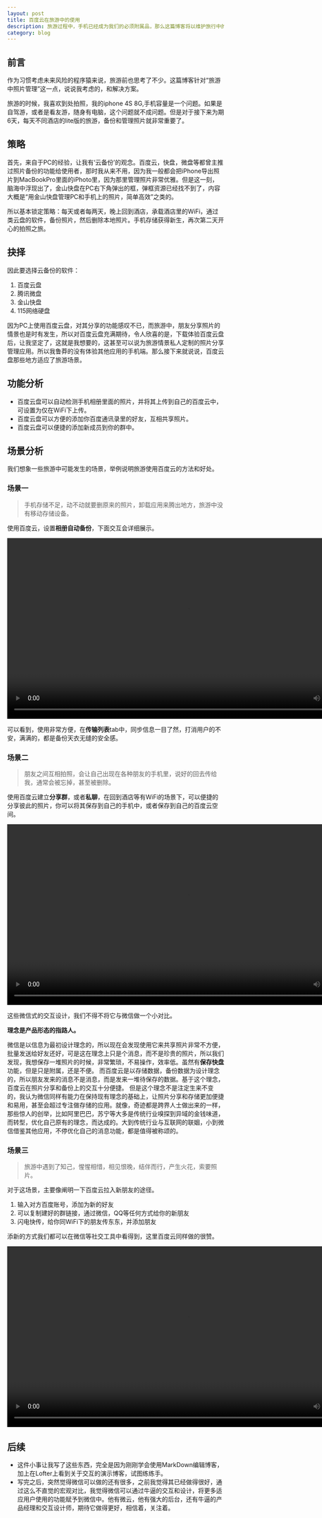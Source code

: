 ```yaml
---
layout: post
title: 百度云在旅游中的使用
description: 旅游过程中，手机已经成为我们的必须附属品，那么这篇博客将以维护旅行中的照片为视角，介绍百度云在旅游中的用途
category: blog
---
```


## 前言
作为习惯考虑未来风险的程序猿来说，旅游前也思考了不少。这篇博客针对“旅游中照片管理”这一点，说说我考虑的，和解决方案。

旅游的时候，我喜欢到处拍照，我的iphone 4S 8G,手机容量是一个问题。如果是自驾游，或者是看友游，随身有电脑，这个问题就不成问题。但是对于接下来为期6天，每天不同酒店的lite版的旅游，备份和管理照片就非常重要了。

## 策略
首先，来自于PC的经验，让我有‘云备份’的观念。百度云，快盘，微盘等都曾主推过照片备份的功能给使用者，那时我从来不用，因为我一般都会把iPhone导出照片到MacBookPro里面的iPhoto里，因为那里管理照片非常优雅。但是这一刻，脑海中浮现出了，金山快盘在PC右下角弹出的框，弹框资源已经找不到了，内容大概是“用金山快盘管理PC和手机上的照片，简单高效”之类的。

所以基本锁定策略：每天或者每两天，晚上回到酒店，承载酒店里的WiFi，通过类云盘的软件，备份照片，然后删除本地照片。手机存储获得新生，再次第二天开心的拍照之旅。

## 抉择
因此要选择云备份的软件：

1. 百度云盘
2. 腾讯微盘
3. 金山快盘
4. 115网络硬盘

因为PC上使用百度云盘，对其分享的功能感叹不已，而旅游中，朋友分享照片的情景也是时有发生，所以对百度云盘充满期待，令人欣喜的是，下载体验百度云盘后，让我坚定了，这就是我想要的，这甚至可以说为旅游情景私人定制的照片分享管理应用。所以我鲁莽的没有体验其他应用的手机端。那么接下来就说说，百度云盘那些地方适应了旅游场景。

## 功能分析

- 百度云盘可以自动检测手机相册里面的照片，并将其上传到自己的百度云中，可设置为仅在WiFi下上传。
- 百度云盘可以方便的添加你百度通讯录里的好友，互相共享照片。
- 百度云盘可以便捷的添加新成员到你的群中。

## 场景分析 
我们想象一些旅游中可能发生的场景，举例说明旅游使用百度云的方法和好处。
### 场景一 ###
> 手机存储不足，动不动就要删原来的照片，卸载应用来腾出地方，旅游中没有移动存储设备。

使用百度云，设置**相册自动备份**，下面交互会详细展示。

<div align="center">
<video src="/video/1.mp4" height="420" autoplay="autoplay" loop="loop" controls="controls">
Your browser does not support the video tag.
</video>
</div>

可以看到，使用非常方便，在**传输列表**tab中，同步信息一目了然，打消用户的不安，满满的，都是备份天衣无缝的安全感。

### 场景二 ###
> 朋友之间互相拍照，会让自己出现在各种朋友的手机里，说好的回去传给我，通常会被忘掉，甚至被删除。

使用百度云建立**分享群**，或者**私聊**，在回到酒店等有WiFi的场景下，可以便捷的分享彼此的照片，你可以将其保存到自己的手机中，或者保存到自己的百度云空间。

<div align="center">
<video src="/video/2.mp4" height="420" autoplay="autoplay" loop="loop" controls="controls">
Your browser does not support the video tag.
</video>
</div>

这些微信式的交互设计，我们不得不将它与微信做一个小对比。

**理念是产品形态的指路人。**

微信是以信息为最初设计理念的，所以现在会发现使用它来共享照片非常不方便，批量发送给好友还好，可是这在理念上只是个消息，而不是珍贵的照片，所以我们发现，我想保存一堆照片的时候，非常繁琐，不易操作，效率低。虽然有**保存快盘**功能，但是只是附属，还是不便。
而百度云是以存储数据，备份数据为设计理念的，所以朋友发来的消息不是消息，而是发来一堆待保存的数据。基于这个理念，百度云在照片分享和备份上的交互十分便捷。
但是这个理念不是注定生来不变的，我认为微信同样有能力在保持现有理念的基础上，让照片分享和存储更加便捷和易用，甚至会超过专注做存储的应用。就像，奇迹都是跨界人士做出来的一样，那些惊人的创举，比如阿里巴巴，苏宁等大多是传统行业嗅探到异域的金钱味道，而转型，优化自己原有的理念，而达成的。大到传统行业与互联网的联姻，小到微信借鉴其他应用，不停优化自己的消息功能，都是值得被称颂的。

### 场景三 ###
> 旅游中遇到了知己，惺惺相惜，相见恨晚，结伴而行，产生火花，索要照片。

对于这场景，主要像阐明一下百度云拉入新朋友的途径。

1. 输入对方百度账号，添加为新的好友
2. 可以复制建好的群链接，通过微信，QQ等任何方式给你的新朋友
3. 闪电快传，给你同WiFi下的朋友传东东，并添加朋友

添新的方式我们都可以在微信等社交工具中看得到，这里百度云同样做的很赞。

<div align="center">
<video src="/video/3.mp4" height="420" autoplay="autoplay" loop="loop" controls="controls">
Your browser does not support the video tag..
</video>
</div>

## 后续 ##


- 这件小事让我写了这些东西，完全是因为刚刚学会使用MarkDown编辑博客，加上在Lofter上看到关于交互的演示博客，试图练练手。
- 写完之后，突然觉得微信可以做的还有很多，之前我觉得其已经做得很好，通过这么不直觉的宏观对比，我觉得微信可以通过牛逼的交互和设计，将更多适应用户使用的功能赋予到微信中。他有微云，他有强大的后台，还有牛逼的产品经理和交互设计师，期待它做得更好，相信着，关注着。


[RogerAce]:    http://rogerace.github.io  "RogerAce"
